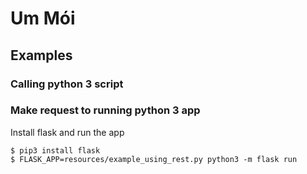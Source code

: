 # Um Mói

## Examples

### Calling python 3 script

### Make request to running python 3 app

Install flask and run the app

``` shell
$ pip3 install flask
$ FLASK_APP=resources/example_using_rest.py python3 -m flask run
```
